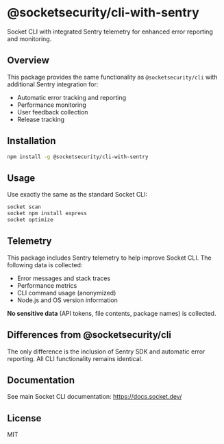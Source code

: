 # @socketsecurity/cli-with-sentry

Socket CLI with integrated Sentry telemetry for enhanced error reporting and monitoring.

## Overview

This package provides the same functionality as `@socketsecurity/cli` with additional Sentry integration for:
- Automatic error tracking and reporting
- Performance monitoring
- User feedback collection
- Release tracking

## Installation

```bash
npm install -g @socketsecurity/cli-with-sentry
```

## Usage

Use exactly the same as the standard Socket CLI:

```bash
socket scan
socket npm install express
socket optimize
```

## Telemetry

This package includes Sentry telemetry to help improve Socket CLI. The following data is collected:

- Error messages and stack traces
- Performance metrics
- CLI command usage (anonymized)
- Node.js and OS version information

**No sensitive data** (API tokens, file contents, package names) is collected.

## Differences from @socketsecurity/cli

The only difference is the inclusion of Sentry SDK and automatic error reporting. All CLI functionality remains identical.

## Documentation

See main Socket CLI documentation: https://docs.socket.dev/

## License

MIT
